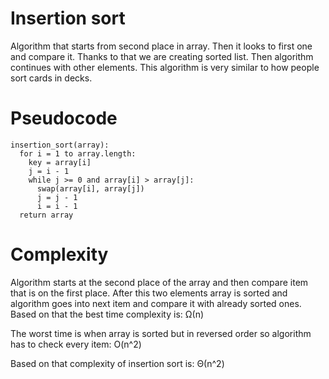 Insertion sort
==============

Algorithm that starts from second place in array. Then it looks to first one and
compare it. Thanks to that we are creating sorted list. Then algorithm continues
with other elements. This algorithm is very similar to how people sort cards in
decks.

# Pseudocode

```
insertion_sort(array):
  for i = 1 to array.length:
    key = array[i]
    j = i - 1
    while j >= 0 and array[i] > array[j]:
      swap(array[i], array[j])
      j = j - 1
      i = i - 1
  return array
```

# Complexity

Algorithm starts at the second place of the array
and then compare item that is on
the first place. After this two elements
array is sorted and algorithm
goes into next item and compare it
with already sorted ones. Based
on that the best time complexity
is: Ω(n)

The worst time is when array is sorted but in reversed order so algorithm has to
check every item: O(n^2)

Based on that complexity of insertion sort is: Θ(n^2)
